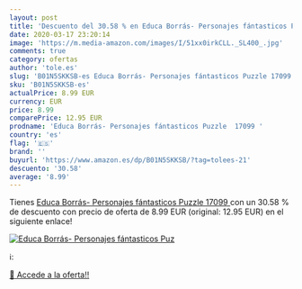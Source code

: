 ```yaml
---
layout: post
title: 'Descuento del 30.58 % en Educa Borrás- Personajes fántasticos Puz'
date: 2020-03-17 23:20:14
image: 'https://m.media-amazon.com/images/I/51xx0irkCLL._SL400_.jpg'
comments: true
category: ofertas
author: 'tole.es'
slug: 'B01N5SKKSB-es Educa Borrás- Personajes fántasticos Puzzle 17099'
sku: 'B01N5SKKSB-es'
actualPrice: 8.99 EUR
currency: EUR
price: 8.99
comparePrice: 12.95 EUR
prodname: 'Educa Borrás- Personajes fántasticos Puzzle  17099 '
country: 'es'
flag: '🇪🇸'
brand: ''
buyurl: 'https://www.amazon.es/dp/B01N5SKKSB/?tag=tolees-21'
descuento: '30.58'
average: '8.99'
---
```


Tienes [Educa Borrás- Personajes fántasticos Puzzle  17099 ](https://www.amazon.es/dp/B01N5SKKSB/?tag=tolees-21) con un 30.58 % de descuento con precio de oferta de 8.99 EUR (original: 12.95 EUR) en el siguiente enlace!

[![Educa Borrás- Personajes fántasticos Puz](https://m.media-amazon.com/images/I/51xx0irkCLL._SL400_.jpg)](https://www.amazon.es/dp/B01N5SKKSB/?tag=tolees-21)

ℹ️:


[🛒 Accede a la oferta!!](https://www.amazon.es/dp/B01N5SKKSB/?tag=tolees-21)
